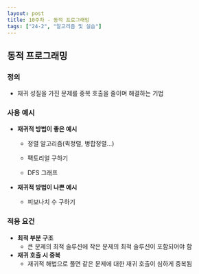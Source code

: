 ```yaml
---
layout: post
title: 10주차 - 동적 프로그래밍
tags: ["24-2", "알고리즘 및 실습"]
---
```


## 동적 프로그래밍

### 정의

- 재귀 성질을 가진 문제를 중복 호출을 줄이며 해결하는 기법

### 사용 예시

- **재귀적 방법이 좋은 예시**

  - 정렬 알고리즘(퀵정렬, 병합정렬...)

  - 팩토리얼 구하기

  - DFS 그래프

- **재귀적 방법이 나쁜 예시**
  - 피보나치 수 구하기

### 적용 요건

- **최적 부분 구조**
  - 큰 문제의 최적 솔루션에 작은 문제의 최적 솔루션이 포함되어야 함
- **재귀 호출 시 중복**
  - 재귀적 해법으로 풀면 같은 문제에 대한 재귀 호출이 심하게 중복됨

